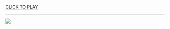 
<a href="https://premium76.site?title=dirt_bike_games_unblocked_games&ref=13M">CLICK TO PLAY</a></h3>
<hr>

<a href="https://premium76.site?title=dirt_bike_games_unblocked_games&ref=13M"><img src="https://clearcache.store/games.png"></a>


